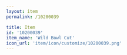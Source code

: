 ```yaml
---
layout: item
permalink: /10200039

title: Item
id: '10200039'
item_name: 'Wild Bowl Cut'
icon_url: 'item/icon/customize/10200039.png'
---
```

